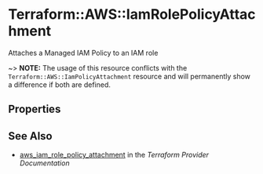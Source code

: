 # Terraform::AWS::IamRolePolicyAttachment

Attaches a Managed IAM Policy to an IAM role

~> **NOTE:** The usage of this resource conflicts with the `Terraform::AWS::IamPolicyAttachment` resource and will permanently show a difference if both are defined.

## Properties


## See Also

* [aws_iam_role_policy_attachment](https://www.terraform.io/docs/providers/aws/r/iam_role_policy_attachment.html) in the _Terraform Provider Documentation_